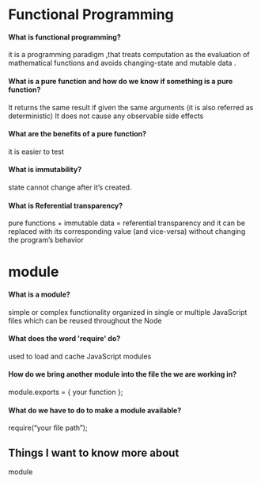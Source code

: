 
# Functional Programming
#### What is functional programming?
it is a programming paradigm ,that treats computation as the evaluation of mathematical functions and avoids changing-state and mutable data .

#### What is a pure function and how do we know if something is a pure function?
It returns the same result if given the same arguments (it is also referred as deterministic)
It does not cause any observable side effects

#### What are the benefits of a pure function?
it is easier to test

#### What is immutability?
state cannot change after it’s created.

#### What is Referential transparency?
pure functions + immutable data = referential transparency
and it can be replaced with its corresponding value (and vice-versa) without changing the program’s behavior

# module

#### What is a module?
simple or complex functionality organized in single or multiple JavaScript files which can be reused throughout the Node

#### What does the word 'require' do?
used to load and cache JavaScript modules

#### How do we bring another module into the file the we are working in?
module.exports = { your function };

#### What do we have to do to make a module available?
require(“your file path”);

## Things I want to know more about
module 
